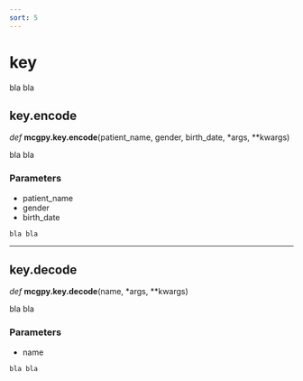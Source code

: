 ```yaml
---
sort: 5
---
```


# key

bla bla

## key.encode

*def* **mcgpy.key.encode**(patient_name, gender, birth_date, *args, **kwargs)

bla bla

### Parameters

* patient_name
* gender
* birth_date

```note
bla bla
```

---

## key.decode

*def* **mcgpy.key.decode**(name, *args, **kwargs)

bla bla

### Parameters

* name

```note
bla bla
```
